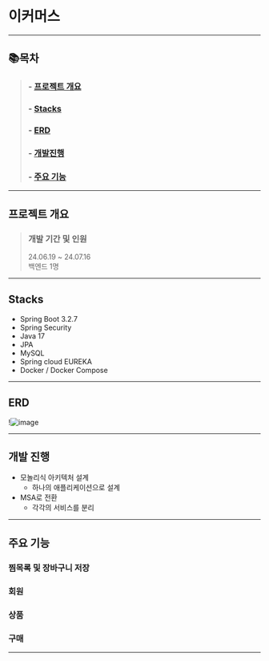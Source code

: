 # 이커머스

* * *

## 📚목차
>
>###   - [프로젝트 개요](#프로젝트-개요)
>###   - [Stacks](#Stacks)
>###   - [ERD](#ERD)
>###   - [개발진행](#개발-진행)
>###   - [주요 기능](#주요-기능)

* * *
## 프로젝트 개요  

>
>

>### 개발 기간 및 인원
>24.06.19 ~ 24.07.16<br>
>백엔드 1명
* * *
## Stacks
- Spring Boot 3.2.7
- Spring Security
- Java 17
- JPA
- MySQL
- Spring cloud EUREKA
- Docker / Docker Compose

* * *

## ERD
!![image](https://github.com/user-attachments/assets/08b1ae09-752e-48bb-abc9-d0c012e95d20)



* * *

## 개발 진행
- 모놀리식 아키텍처 설계
  - 하나의 애플리케이션으로 설계
- MSA로 전환
  - 각각의 서비스를 분리


* * *

## 주요 기능

  
  
### 찜목록 및 장바구니 저장


### 회원


### 상품


### 구매



* * *
